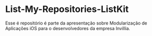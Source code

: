 # List-My-Repositories-ListKit
Esse é repositório é parte da apresentação sobre Modularização de Aplicações iOS para o desenvolvedores da empresa Invillia.
